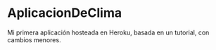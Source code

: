 # AplicacionDeClima
Mi primera aplicación hosteada en Heroku, basada en un tutorial, con cambios menores.

<pedir el enlace por mensaje privado>
